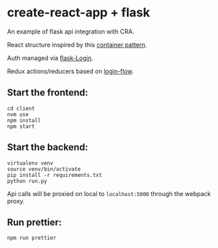 # create-react-app + flask
An example of flask api integration with CRA.

React structure inspired by this [container pattern](http://lucasmreis.github.io/blog/simple-react-patterns/).

Auth managed via [flask-Login](https://github.com/maxcountryman/flask-login).

Redux actions/reducers based on [login-flow](https://github.com/mxstbr/login-flow).

## Start the frontend:
```
cd client
nvm use
npm install
npm start
```
## Start the backend:
```
virtualenv venv
source venv/bin/activate
pip install -r requirements.txt
python run.py
```
Api calls will be proxied on local to `localhost:5000` through the webpack proxy.

## Run prettier:
```
npm run prettier
```
